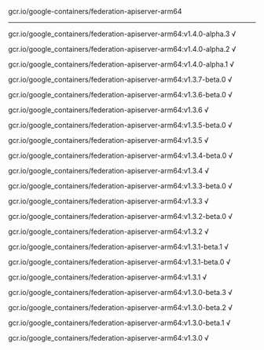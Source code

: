 gcr.io/google-containers/federation-apiserver-arm64 

----
gcr.io/google_containers/federation-apiserver-arm64:v1.4.0-alpha.3 √

gcr.io/google_containers/federation-apiserver-arm64:v1.4.0-alpha.2 √

gcr.io/google_containers/federation-apiserver-arm64:v1.4.0-alpha.1 √

gcr.io/google_containers/federation-apiserver-arm64:v1.3.7-beta.0 √

gcr.io/google_containers/federation-apiserver-arm64:v1.3.6-beta.0 √

gcr.io/google_containers/federation-apiserver-arm64:v1.3.6 √

gcr.io/google_containers/federation-apiserver-arm64:v1.3.5-beta.0 √

gcr.io/google_containers/federation-apiserver-arm64:v1.3.5 √

gcr.io/google_containers/federation-apiserver-arm64:v1.3.4-beta.0 √

gcr.io/google_containers/federation-apiserver-arm64:v1.3.4 √

gcr.io/google_containers/federation-apiserver-arm64:v1.3.3-beta.0 √

gcr.io/google_containers/federation-apiserver-arm64:v1.3.3 √

gcr.io/google_containers/federation-apiserver-arm64:v1.3.2-beta.0 √

gcr.io/google_containers/federation-apiserver-arm64:v1.3.2 √

gcr.io/google_containers/federation-apiserver-arm64:v1.3.1-beta.1 √

gcr.io/google_containers/federation-apiserver-arm64:v1.3.1-beta.0 √

gcr.io/google_containers/federation-apiserver-arm64:v1.3.1 √

gcr.io/google_containers/federation-apiserver-arm64:v1.3.0-beta.3 √

gcr.io/google_containers/federation-apiserver-arm64:v1.3.0-beta.2 √

gcr.io/google_containers/federation-apiserver-arm64:v1.3.0-beta.1 √

gcr.io/google_containers/federation-apiserver-arm64:v1.3.0 √

